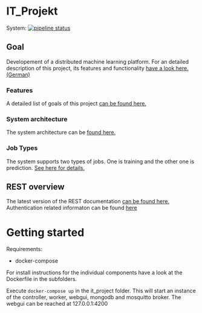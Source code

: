 # IT_Projekt
System: [![pipeline status](https://gitlab.com/DrDOIS/it_projekt/badges/master/pipeline.svg)](https://gitlab.com/DrDOIS/it_projekt/commits/master)

## Goal
Developement of a distributed machine learning platform.
For an detailed description of this project, its features and functionality [have a look here. (German)](doc/Description.md)

### Features
A detailed list of goals of this project [can be found here.](doc/Features.md)

### System architecture
The system architecture can be [found here.](doc/Architectures.md)

### Job Types
The system supports two types of jobs. One is training and the other one is prediction.
[See here for details.](doc/Jobs.md)

## REST overview
The latest version of the REST documentation [can be found here.](doc/REST.md)
Authentication related informaton can be found [here](doc/Authentication.md)

# Getting started
Requirements: 
- docker-compose

For install instructions for the individual components have a look at the Dockerfile in the subfolders.

Execute `docker-compose up` in the it_project folder. This will start an instance of the controller, worker, webgui, mongodb and mosquitto broker. 
The webgui can be reached at 127.0.0.1:4200
